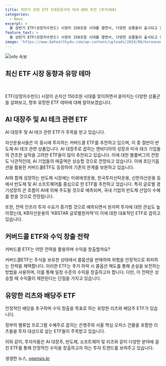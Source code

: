 ```yaml
---
title: 하반기 유망 ETF 5대운용사의 대세 OOO 추천 [투자360]
categories:
  - News
excerpt: >
  올 상반기 ETF(상장지수펀드) 시장이 150조원 시대를 열면서, 다양한 상품들이 출시되고 있다. 특히 AI 및 빅테크 관련 ETF가 주목받고 있으며, 커버드콜 ETF도 인기를 끌고 있다. 미국 증시에 투자하는 커버드콜 ETF가 추천되고 있으며, AI 및 반도체 관련 ETF도 각광받고 있다. 또한, 원자력 테마 ETF와 리츠 ETF 등도 시장에서 주목을 받고 있다. 이에 대한 자세한 설명과 전망은 아래에서 확인할 수 있다. (정확히 150자)
feature_text: >
  올 상반기 ETF(상장지수펀드) 시장이 150조원 시대를 열면서, 다양한 상품들이 출시되고 있다. 특히 AI 및 빅테크 관련 ETF가 주목받고 있으며, 커버드콜 ETF도 인기를 끌고 있다. 미국 증시에 투자하는 커버드콜 ETF가 추천되고 있으며, AI 및 반도체 관련 ETF도 각광받고 있다. 또한, 원자력 테마 ETF와 리츠 ETF 등도 시장에서 주목을 받고 있다. 이에 대한 자세한 설명과 전망은 아래에서 확인할 수 있다. (정확히 150자)
image: 'https://www.behealthy4u.com/wp-content/uploads/2024/06/koreanews.jpg'
---
```


<p><img src="https://www.behealthy4u.com/wp-content/uploads/2024/06/koreanews.jpg" alt="info 속보" /></p>

<h2 data-ke-size="size26">최신 ETF 시장 동향과 유망 테마</h2>

<p data-ke-size="size16">&nbsp;</p>

<p>ETF(상장지수펀드) 시장이 순자산 150조원 시대를 맞이하면서 쏟아지는 다양한 상품군을 살펴보고, 향후 유망한 ETF 테마에 대해 알아보겠습니다.</p>

<h2 data-ke-size="size26">AI 대장주 및 AI 테크 관련 ETF</h2>

<p data-ke-size="size16">AI 대장주 및 AI 테크 관련 ETF가 주목을 받고 있습니다.</p>

<p>자산운용사들은 미 증시에 투자하는 커버드콜 ETF를 추천하고 있으며, 이 중 절반이 반도체·AI 테크 관련 상품입니다. AI 대장주로 꼽히는 엔비디아의 성장과 미국 테크 기업들의 견조한 실적을 고려한 ETF들이 많이 추천되고 있습니다. 이에 대한 블룸버그의 전망도 낙관적인데, AI 기업들의 매출액은 상승할 것으로 전망되고 있습니다. 이에 초단기옵션을 활용한 커버드콜ETF도 등장하여 기존의 한계를 보완하고 있습니다.</p>

<p>AI와 함께 성장하는 반도체 시장에는 미래에셋운용, 한국투자신탁운용, 신한자산운용 등에서 반도체 및 AI 소프트웨어를 중심으로 한 ETF를 추천하고 있습니다. 특히 글로벌 경기성장의 큰 흐름이 AI에 의해 주도될 것으로 예측되며, 국내 기업의 반도체 산업이 수혜를 받을 것으로 전망됩니다.</p>

<p>또한, 전력 인프라 투자 수요가 증가할 것으로 예측되면서 원자력 투자에 대한 관심도 높아졌는데, KB자산운용의 'KBSTAR 글로벌원자력'이 이에 대한 대표적인 ETF로 꼽히고 있습니다.</p>

<h2 data-ke-size="size26">커버드콜 ETF와 수익 창출 전략</h2>

<p data-ke-size="size16">커버드콜 ETF는 어떤 전략을 활용하며 수익을 창출할까요?</p>

<p>커버드콜ETF는 주식을 보유한 상태에서 콜옵션을 판매하여 위험을 안정적으로 회피하는 전략을 채택합니다. 이러한 ETF는 주가 하락 시 콜옵션 매도를 통해 손실을 보전하는 방법을 사용하며, 이를 통해 일정 수준의 수익을 창출하고자 합니다. 다만, 이 전략은 상승할 때 수익률이 제한된다는 단점을 가지고 있습니다.</p>

<h2 data-ke-size="size26">유망한 리츠와 배당주 ETF</h2>

<p data-ke-size="size16">안정적인 배당을 추구하며 수익 창출을 목표로 하는 유망한 리츠와 배당주 ETF가 있습니다.</p>

<p>정부의 밸류업 프로그램 수혜주로 꼽히는 은행주와 서울 핵심 오피스 건물을 포함한 리츠들을 투자 대상으로 삼는 ETF들이 주목받고 있습니다.</p>

<p>이와 같이, 투자자들은 AI 대장주, 반도체, 소프트웨어 및 리츠와 같이 다양한 분야에 걸친 ETF를 통해 안정적인 수익을 창출하고자 하는 투자 트렌드를 보여주고 있습니다.</p></p>
생생한 뉴스, <a href="https://opensis.kr" rel="dofollow">opensis.kr</a>


